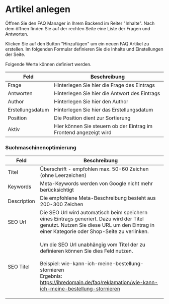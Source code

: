 # Artikel anlegen

Öffnen Sie den FAQ Manager in Ihrem Backend im Reiter "Inhalte". Nach dem öffnen finden Sie auf der rechten Seite eine Liste der Fragen und Antworten.

Klicken Sie auf den Button "Hinzufügen" um ein neuen FAQ Artikel zu erstellen. Im folgenden Formular definieren Sie die Inhalte und Einstellungen der Seite.

Folgende Werte können definiert werden.

| Feld             | Beschreibung                                                      |
| ---------------- | ----------------------------------------------------------------- |
| Frage            | Hinterlegen Sie hier die Frage des Eintrags                       |
| Antworten        | Hinterlegen Sie hier die Antwort des Eintrags                     |
| Author           | Hinterlegen Sie hier den Author                                   |
| Erstellungsdatum | Hinterlegen Sie hier das Erstellungsdatum                         |
| Position         | Die Position dient zur Sortierung                                 |
| Aktiv            | Hier können Sie steuern ob der Eintrag im Frontend angezeigt wird |

### Suchmaschinenoptimierung

| Feld        | Beschreibung                                                                                                                                                                                                                                    |
| ----------- | ----------------------------------------------------------------------------------------------------------------------------------------------------------------------------------------------------------------------------------------------- |
| Titel       | Überschrift - empfohlen max. 50-60 Zeichen (ohne Leerzeichen)                                                                                                                                                                                   |
| Keywords    | Meta-Keywords werden von Google nicht mehr berücksichtigt                                                                                                                                                                                       |
| Description | Die empfohlene Meta-Beschreibung besteht aus 200-300 Zeichen                                                                                                                                                                                    |
| SEO Url     | Die SEO Url wird automatisch beim speichern eines Eintrags generiert. Dazu wird der Titel genutzt. Nutzen Sie diese URL um den Eintrag in einer Kategorie oder Shop-Seite zu verlinken.                                                         |
| SEO Titel   | <p>Um die SEO Url unabhängig vom Titel der zu definieren können Sie dies Feld nutzen.<br><br>Beispiel: wie-kann-ich-meine-bestellung-stornieren<br>Ergebnis: https://ihredomain.de/faq/reklamation/wie-kann-ich-meine-bestellung-stornieren</p> |

